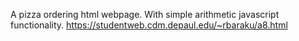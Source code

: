 A pizza ordering html webpage. With simple arithmetic javascript functionality.
https://studentweb.cdm.depaul.edu/~rbaraku/a8.html

